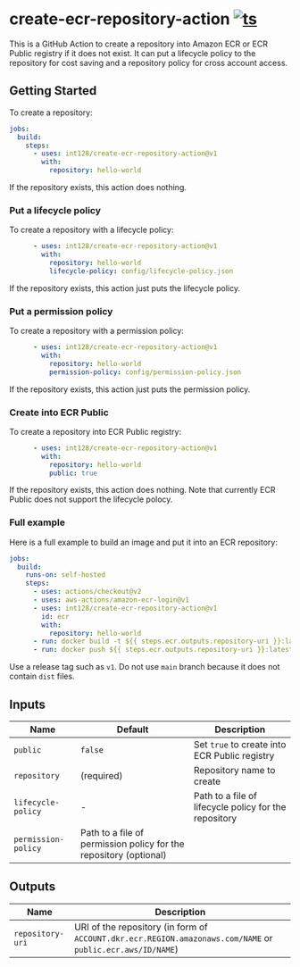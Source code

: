 # create-ecr-repository-action [![ts](https://github.com/int128/create-ecr-repository-action/actions/workflows/ts.yml/badge.svg)](https://github.com/int128/create-ecr-repository-action/actions/workflows/ts.yml)

This is a GitHub Action to create a repository into Amazon ECR or ECR Public registry if it does not exist.
It can put a lifecycle policy to the repository for cost saving and a repository policy for cross account access.


## Getting Started

To create a repository:

```yaml
jobs:
  build:
    steps:
      - uses: int128/create-ecr-repository-action@v1
        with:
          repository: hello-world
```

If the repository exists, this action does nothing.


### Put a lifecycle policy

To create a repository with a lifecycle policy:

```yaml
      - uses: int128/create-ecr-repository-action@v1
        with:
          repository: hello-world
          lifecycle-policy: config/lifecycle-policy.json
```

If the repository exists, this action just puts the lifecycle policy.

### Put a permission policy

To create a repository with a permission policy:

```yaml
      - uses: int128/create-ecr-repository-action@v1
        with:
          repository: hello-world
          permission-policy: config/permission-policy.json
```

If the repository exists, this action just puts the permission policy.



### Create into ECR Public

To create a repository into ECR Public registry:

```yaml
      - uses: int128/create-ecr-repository-action@v1
        with:
          repository: hello-world
          public: true
```

If the repository exists, this action does nothing.
Note that currently ECR Public does not support the lifecycle polocy.


### Full example

Here is a full example to build an image and put it into an ECR repository:

```yaml
jobs:
  build:
    runs-on: self-hosted
    steps:
      - uses: actions/checkout@v2
      - uses: aws-actions/amazon-ecr-login@v1
      - uses: int128/create-ecr-repository-action@v1
        id: ecr
        with:
          repository: hello-world
      - run: docker build -t ${{ steps.ecr.outputs.repository-uri }}:latest .
      - run: docker push ${{ steps.ecr.outputs.repository-uri }}:latest
```

Use a release tag such as `v1`.
Do not use `main` branch because it does not contain `dist` files.


## Inputs

| Name | Default | Description
|------|---------|------------
| `public` | `false` | Set `true` to create into ECR Public registry
| `repository` | (required) | Repository name to create
| `lifecycle-policy` | - | Path to a file of lifecycle policy for the repository
| `permission-policy`  | Path to a file of permission policy for the repository (optional)


## Outputs

| Name | Description
|------|------------
| `repository-uri` | URI of the repository (in form of `ACCOUNT.dkr.ecr.REGION.amazonaws.com/NAME` or `public.ecr.aws/ID/NAME`)
